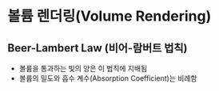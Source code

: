 # 볼륨 렌더링(Volume Rendering)

## Beer-Lambert Law (비어-람버트 법칙)

- 볼륨을 통과하는 빛의 양은 이 법칙에 지배됨
- 볼륨의 밀도와 흡수 계수(Absorption Coefficient)는 비례함
